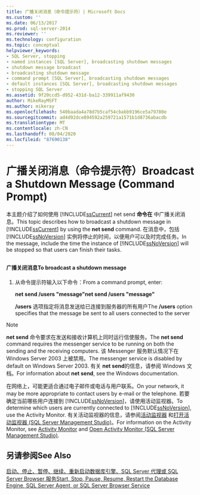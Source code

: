 ```yaml
---
title: 广播关闭消息（命令提示符）| Microsoft Docs
ms.custom: ''
ms.date: 06/13/2017
ms.prod: sql-server-2014
ms.reviewer: ''
ms.technology: configuration
ms.topic: conceptual
helpviewer_keywords:
- SQL Server, stopping
- named instances [SQL Server], broadcasting shutdown messages
- shutdown message broadcast
- broadcasting shutdown message
- command prompt [SQL Server], broadcasting shutdown messages
- default instances [SQL Server], broadcasting shutdown messages
- stopping SQL Server
ms.assetid: 9f20ccd5-d952-431d-ba12-339911af9430
author: MikeRayMSFT
ms.author: mikeray
ms.openlocfilehash: 540baada4a78d7b5caf54cbabb9196ce5a79780e
ms.sourcegitcommit: ad4d92dce894592a259721a1571b1d8736abacdb
ms.translationtype: MT
ms.contentlocale: zh-CN
ms.lasthandoff: 08/04/2020
ms.locfileid: "87690138"
---
```

# <a name="broadcast-a-shutdown-message-command-prompt"></a><span data-ttu-id="3a6f3-102">广播关闭消息（命令提示符）</span><span class="sxs-lookup"><span data-stu-id="3a6f3-102">Broadcast a Shutdown Message (Command Prompt)</span></span>
  <span data-ttu-id="3a6f3-103">本主题介绍了如何使用 [!INCLUDE[ssCurrent](../../includes/sscurrent-md.md)] net send **命令在** 中广播关闭消息。</span><span class="sxs-lookup"><span data-stu-id="3a6f3-103">This topic describes how to broadcast a shutdown message in [!INCLUDE[ssCurrent](../../includes/sscurrent-md.md)] by using the **net send** command.</span></span> <span data-ttu-id="3a6f3-104">在消息中，包括 [!INCLUDE[ssNoVersion](../../includes/ssnoversion-md.md)] 实例将停止的时间，以便用户可以及时完成任务。</span><span class="sxs-lookup"><span data-stu-id="3a6f3-104">In the message, include the time the instance of [!INCLUDE[ssNoVersion](../../includes/ssnoversion-md.md)] will be stopped so that users can finish their tasks.</span></span>  
  
##  <a name="SSMSProcedure"></a>  
  
#### <a name="to-broadcast-a-shutdown-message"></a><span data-ttu-id="3a6f3-105">广播关闭消息</span><span class="sxs-lookup"><span data-stu-id="3a6f3-105">To broadcast a shutdown message</span></span>  
  
1.  <span data-ttu-id="3a6f3-106">从命令提示符输入以下命令：</span><span class="sxs-lookup"><span data-stu-id="3a6f3-106">From a command prompt, enter:</span></span>  
  
     <span data-ttu-id="3a6f3-107">**net send /users "message"**</span><span class="sxs-lookup"><span data-stu-id="3a6f3-107">**net send /users "message"**</span></span>  
  
     <span data-ttu-id="3a6f3-108">**/users** 选项指定将消息发送给已连接到服务器的所有用户</span><span class="sxs-lookup"><span data-stu-id="3a6f3-108">The **/users** option specifies that the message be sent to all users connected to the server</span></span>  
  
> [!NOTE]  
>  <span data-ttu-id="3a6f3-109">**net send** 命令要求在发送和接收计算机上同时运行信使服务。</span><span class="sxs-lookup"><span data-stu-id="3a6f3-109">The **net send** command requires the messenger service to be running on both the sending and the receiving computers.</span></span> <span data-ttu-id="3a6f3-110">该 Messenger 服务默认情况下在 Windows Server 2003 上被禁用。</span><span class="sxs-lookup"><span data-stu-id="3a6f3-110">The messenger service is disabled by default on Windows Server 2003.</span></span> <span data-ttu-id="3a6f3-111">有关 **net send**的信息，请参阅 Windows 文档。</span><span class="sxs-lookup"><span data-stu-id="3a6f3-111">For information about **net send**, see the Windows documentation.</span></span>  
  
 <span data-ttu-id="3a6f3-112">在网络上，可能更适合通过电子邮件或电话与用户联系。</span><span class="sxs-lookup"><span data-stu-id="3a6f3-112">On your network, it may be more appropriate to contact users by e-mail or the telephone.</span></span> <span data-ttu-id="3a6f3-113">若要确定当前哪些用户连接到 [!INCLUDE[ssNoVersion](../../includes/ssnoversion-md.md)]，请使用活动监视器。</span><span class="sxs-lookup"><span data-stu-id="3a6f3-113">To determine which users are currently connected to [!INCLUDE[ssNoVersion](../../includes/ssnoversion-md.md)], use the Activity Monitor.</span></span> <span data-ttu-id="3a6f3-114">有关活动监视器的信息，请参阅[活动监视器](../../relational-databases/performance-monitor/activity-monitor.md) 和[打开活动监视器 (SQL Server Management Studio)](../../relational-databases/performance-monitor/open-activity-monitor-sql-server-management-studio.md)。</span><span class="sxs-lookup"><span data-stu-id="3a6f3-114">For information on the Activity Monitor, see [Activity Monitor](../../relational-databases/performance-monitor/activity-monitor.md) and [Open Activity Monitor &#40;SQL Server Management Studio&#41;](../../relational-databases/performance-monitor/open-activity-monitor-sql-server-management-studio.md).</span></span>  
  
## <a name="see-also"></a><span data-ttu-id="3a6f3-115">另请参阅</span><span class="sxs-lookup"><span data-stu-id="3a6f3-115">See Also</span></span>  
 [<span data-ttu-id="3a6f3-116">启动、停止、暂停、继续、重新启动数据库引擎、SQL Server 代理或 SQL Server Browser 服务</span><span class="sxs-lookup"><span data-stu-id="3a6f3-116">Start, Stop, Pause, Resume, Restart the Database Engine, SQL Server Agent, or SQL Server Browser Service</span></span>](start-stop-pause-resume-restart-sql-server-services.md)  
  
  
